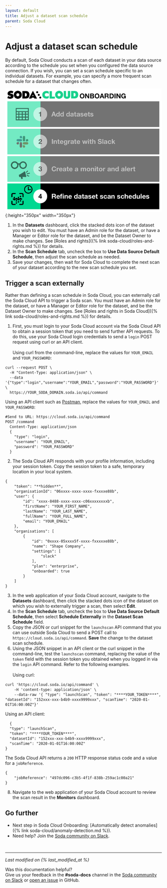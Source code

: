 ```yaml
---
layout: default
title: Adjust a dataset scan schedule
parent: Soda Cloud
---
```


# Adjust a dataset scan schedule 

By default, Soda Cloud conducts a scan of each dataset in your data source according to the schedule you set when you configured the data source connection. If you wish, you can set a scan schedule specific to an individual datasets. For example, you can specify a more frequent scan schedule for a dataset that changes often.

![onboarding-scan-schedules](/assets/images/onboarding-scan-schedules.png){:height="350px" width="350px"}
 
1. In the **Datasets** dashboard, click the stacked dots icon of the dataset you wish to edit.  You must have an Admin role for the dataset, or have a Manager or Editor role for the dataset, and be the Dataset Owner to make changes. See [Roles and rights]({% link soda-cloud/roles-and-rights.md %}) for details.
2. In the **Scan Schedule** tab, uncheck the box to **Use Data Source Default Schedule**, then adjust the scan schedule as needed.  
3. Save your changes, then wait for Soda Cloud to complete the next scan of your dataset according to the new scan schedule you set.

## Trigger a scan externally

Rather than defining a scan schedule in Soda Cloud, you can externally call the Soda Cloud API to trigger a Soda scan. You must have an Admin role for the dataset, or have a Manager or Editor role for the dataset, and be the Dataset Owner to make changes. See [Roles and rights in Soda Cloud]({% link soda-cloud/roles-and-rights.md %}) for details.

1. First, you must login to your Soda Cloud account via the Soda Cloud API to obtain a session token that you need to send further API requests. To do this, use your Soda Cloud login credentials to send a `login` POST request using curl or an API client.<br /><br />
Using curl from the command-line, replace the values for `YOUR_EMAIL` and `YOUR_PASSWORD`:
```shell
curl --request POST \
  -H "Content-Type: application/json" \
  --data '{"type":"login","username":"YOUR_EMAIL","password":"YOUR_PASSWORD"}' \
  https://YOUR_SODA_DOMAIN.soda.io/api/command
```
Using an API client such as <a href="http://postman.com" target="_blank"> Postman</a>, replace the values for `YOUR_EMAIL` and `YOUR_PASSWORD`:
```
#Send to URL: https://cloud.soda.io/api/command
POST /command
  Content-Type: application/json
  {
    "type": "login",
    "username": "YOUR_EMAIL",
    "password": "YOUR_PASSWORD"
  }
```
2. The Soda Cloud API responds with your profile information, including your session token. Copy the session token to a safe, temporary location in your local system.
```shell
{
    "token": "**hidden**",
    "organisationId": "06xxxx-xxxx-xxxx-fxxxxe88b",
    "user": {
        "id": "xxxx-8488-xxxx-xxxx-c06xxxxxxxxb",
        "firstName": "YOUR_FIRST_NAME",
        "lastName": "YOUR_LAST_NAME",
        "fullName": "YOUR_FULL_NAME",
        "email": "YOUR_EMAIL"
    },
    "organisations": [
        {
            "id": "0xxxx-05xxxx5f-xxxx-fxxxxxe88b",
            "name": "Shape Company",
            "settings": [
                "slack"
            ],
            "plan": "enterprise",
            "onboarded": true
        }
    ]
}
```
3. In the web application of your Soda Cloud account, navigate to the **Datasets** dashboard, then click the stacked dots icon of the dataset on which you wish to externally trigger a scan, then select **Edit**.  
4. In the **Scan Schedule** tab, uncheck the box to **Use Data Source Default Schedule**, then select **Schedule Externally** in the **Dataset Scan Schedule** field. 
5. Copy the JSON or curl snippet for the `launchscan` API command that you can use outside Soda Cloud to send a POST call to `https://cloud.soda.io/api/command`. **Save** the change to the dataset scan schedule.
6. Using the JSON snippet in an API client or the curl snippet in the command-line, test the `launchscan` command, replacing the value of the `token` field with the session token you obtained when you logged in via the `login` API command. Refer to the following examples.<br /><br />
Using curl:
```shell
curl 'https://cloud.soda.io/api/command' \
    -H 'content-type: application/json' \
    --data-raw '{ "type": "launchScan", "token": "****YOUR_TOKEN****", "datasetId": "152xxx-xxx-b4b9-xxxx9999xxx", "scanTime": "2020-01-01T16:00:00Z"}'
```
Using an API client:
```shell
  {
  "type": "launchScan",
  "token": "****YOUR_TOKEN****",
  "datasetId": "152xxx-xxx-b4b9-xxxx9999xxx",
  "scanTime": "2020-01-01T16:00:00Z"
}
```
The Soda Cloud API returns a `200` HTTP response status code and a value for a `jobReference`.<br />
```shell
{
    "jobReference": "497dc096-c3b5-4f1f-838b-259ac1c00a21"
}
```
8. Navigate to the web application of your Soda Cloud account to review the scan result in the **Monitors** dashboard.



## Go further

* Next step in Soda Cloud Onboarding: [Automatically detect anomalies]({% link soda-cloud/anomaly-detection.md %}).
* Need help? Join the <a href="http://community.soda.io/slack" target="_blank"> Soda community on Slack</a>.
<br />

---
*Last modified on {% last_modified_at %}*

Was this documentation helpful? <br /> Give us your feedback in the **#soda-docs** channel in the <a href="http://community.soda.io/slack" target="_blank"> Soda community on Slack</a> or <a href="https://github.com/sodadata/docs/issues/new" target="_blank">open an issue</a> in GitHub.